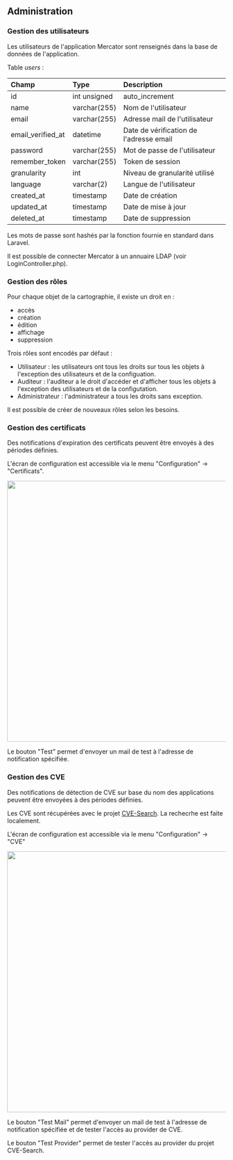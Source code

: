 ## Administration

### Gestion des utilisateurs

Les utilisateurs de l'application Mercator sont renseignés dans la base de données de l'application.

Table *users* :

| Champ             | Type         | Description      |
|:------------------|:-------------|:-----------------|
| id                | int unsigned | auto_increment |
| name              | varchar(255) | Nom de l'utilisateur |
| email             | varchar(255) | Adresse mail de l'utilisateur |
| email_verified_at | datetime     | Date de vérification de l'adresse email |
| password          | varchar(255) | Mot de passe de l'utilisateur |
| remember_token    | varchar(255) | Token de session |
| granularity       | int          | Niveau de granularité utilisé |
| language          | varchar(2)   | Langue de l'utilisateur |
| created_at        | timestamp    | Date de création |
| updated_at        | timestamp    | Date de mise à jour |
| deleted_at        | timestamp    | Date de suppression |

Les mots de passe sont hashés par la fonction fournie en standard dans Laravel.

Il est possible de connecter Mercator à un annuaire LDAP (voir LoginController.php). 

### Gestion des rôles

Pour chaque objet de la cartographie, il existe un droit en :

- accès
- création
- édition
- affichage
- suppression

Trois rôles sont encodés par défaut :

- Utilisateur : les utilisateurs ont tous les droits sur tous les objets à l'exception des utilisateurs et de la configuation.
- Auditeur : l'auditeur a le droit d'accéder et d'afficher tous les objets à l'exception des utilisateurs et de la configutation.
- Administrateur : l'administrateur a tous les droits sans exception.

Il est possible de créer de nouveaux rôles selon les besoins. 

### Gestion des certificats

Des notifications d'expiration des certificats peuvent être envoyés à des périodes définies.

L'écran de configuration est accessible via le menu "Configuration" -> "Certificats".

   [<img src="/mercator/images/certificates.png" width="600">](/mercator/images/certificates.png)

Le bouton "Test" permet d'envoyer un mail de test à l'adresse de notification spécifiée.

### Gestion des CVE

Des notifications de détection de CVE sur base du nom des applications peuvent être envoyées à des périodes définies.

Les CVE sont récupérées avec le projet [CVE-Search](https://github.com/cve-search/cve-search). La rechecrhe est faite localement.

L'écran de configuration est accessible via le menu "Configuration" -> "CVE"

   [<img src="/mercator/images/cve.png" width="600">](/mercator/images/cve.png)


Le bouton "Test Mail" permet d'envoyer un mail de test à l'adresse de notification spécifiée et de tester l'accès au provider de CVE.

Le bouton "Test Provider" permet de tester l'accès au provider du projet CVE-Search.

